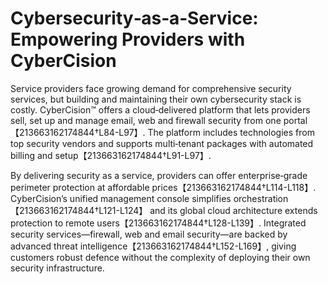 # Cybersecurity‑as‑a‑Service: Empowering Providers with CyberCision

Service providers face growing demand for comprehensive security services, but building and maintaining their own cybersecurity stack is costly. CyberCision™ offers a cloud‑delivered platform that lets providers sell, set up and manage email, web and firewall security from one portal【213663162174844†L84-L97】. The platform includes technologies from top security vendors and supports multi‑tenant packages with automated billing and setup【213663162174844†L91-L97】.

By delivering security as a service, providers can offer enterprise‑grade perimeter protection at affordable prices【213663162174844†L114-L118】. CyberCision’s unified management console simplifies orchestration【213663162174844†L121-L124】 and its global cloud architecture extends protection to remote users【213663162174844†L128-L139】. Integrated security services—firewall, web and email security—are backed by advanced threat intelligence【213663162174844†L152-L169】, giving customers robust defence without the complexity of deploying their own security infrastructure.
